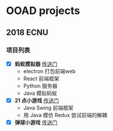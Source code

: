 # OOAD projects
## 2018 ECNU


### 项目列表
 - [x] **蚂蚁模拟器** [传送门](https://github.com/InfiniteXyy/OOAD-Course/tree/master/chapter01)
    - electron 打包前端web
    - React 前端框架
    - Python 服务器
    - Java 模拟蚂蚁
 - [x] **21 点小游戏** [传送门](https://github.com/InfiniteXyy/OOAD-Course/tree/master/chapter02)
    - Java Swing 前端框架
    - 用 Java 模仿 Redux 尝试前端的解耦
 - [x] **弹球小游戏** [传送门](https://github.com/InfiniteXyy/OOAD-Course/tree/master/chapter03)